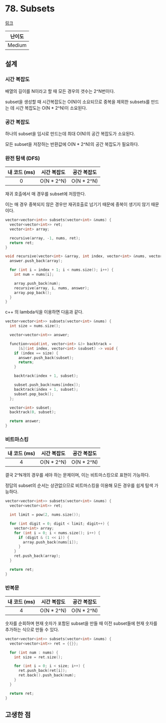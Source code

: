 # 78. Subsets

[링크](https://leetcode.com/problems/subsets/)

| 난이도 |
| :----: |
| Medium |

## 설계

### 시간 복잡도

배열의 길이를 N이라고 할 때 모든 경우의 갯수는 2^N번이다.

subset을 생성할 때 시간복잡도는 O(N)이 소요되므로 중복을 제외한 subsets를 만드는 데 시간 복잡도는 O(N \* 2^N)이 소요된다.

### 공간 복잡도

하나의 subset을 임시로 만드는데 최대 O(N)의 공간 복잡도가 소요된다.

모든 subset을 저장하는 반환값에 O(N * 2^N)의 공간 복잡도가 필요하다.

### 완전 탐색 (DFS)

| 내 코드 (ms) | 시간 복잡도 | 공간 복잡도 |
| :----------: | :---------: | :---------: |
|      0       | O(N \* 2^N) | O(N \* 2^N) |

재귀 호출에서 매 경우를 subset에 저장한다.

이는 매 경우 중복되지 않은 경우만 재귀호출로 넘기기 때문에 중복이 생기지 않기 때문이다.

```cpp
vector<vector<int>> subsets(vector<int> &nums) {
  vector<vector<int>> ret;
  vector<int> array;

  recursive(array, -1, nums, ret);
  return ret;
}

void recursive(vector<int> &array, int index, vector<int> &nums, vector<vector<int>> &answer) {
  answer.push_back(array);

  for (int i = index + 1; i < nums.size(); i++) {
    int num = nums[i];

    array.push_back(num);
    recursive(array, i, nums, answer);
    array.pop_back();
  }
}
```

c++ 의 lambda식을 이용하면 다음과 같다.

```cpp
vector<vector<int>> subsets(vector<int> &nums) {
  int size = nums.size();

  vector<vector<int>> answer;

  function<void(int, vector<int> &)> backtrack =
      [&](int index, vector<int> &subset) -> void {
    if (index == size) {
      answer.push_back(subset);
      return;
    }

    backtrack(index + 1, subset);

    subset.push_back(nums[index]);
    backtrack(index + 1, subset);
    subset.pop_back();
  };

  vector<int> subset;
  backtrack(0, subset);

  return answer;
}
```

### 비트마스킹

| 내 코드 (ms) | 시간 복잡도 | 공간 복잡도 |
| :----------: | :---------: | :---------: |
|      4       | O(N \* 2^N) | O(N \* 2^N) |

결국 2^N개의 경우를 세야 하는 문제이며, 이는 비트마스킹으로 표현이 가능하다.

정답의 subset의 순서는 상관없으므로 비트마스킹을 이용해 모든 경우를 쉽게 탐색 가능하다.

```cpp
vector<vector<int>> subsets(vector<int> &nums) {
  vector<vector<int>> ret;

  int limit = pow(2, nums.size());

  for (int digit = 0; digit < limit; digit++) {
    vector<int> array;
    for (int i = 0; i < nums.size(); i++) {
      if (digit & (1 << i)) {
        array.push_back(nums[i]);
      }
    }
    ret.push_back(array);
  }

  return ret;
}
```

### 반복문

| 내 코드 (ms) | 시간 복잡도 | 공간 복잡도 |
| :----------: | :---------: | :---------: |
|      4       | O(N \* 2^N) | O(N \* 2^N) |

숫자를 순회하며 현재 숫자가 포함된 subset을 만들 때 이전 subset들에 현재 숫자를 추가하는 식으로 만들 수 있다.

```cpp
vector<vector<int>> subsets(vector<int> &nums) {
  vector<vector<int>> ret = {{}};

  for (int num : nums) {
    int size = ret.size();

    for (int i = 0; i < size; i++) {
      ret.push_back(ret[i]);
      ret.back().push_back(num);
    }
  }

  return ret;
}
```

## 고생한 점
